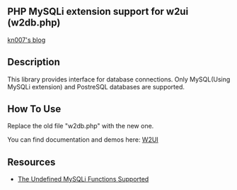 ## PHP MySQLi extension support for w2ui (w2db.php)

[kn007's blog](https://kn007.net) 

## Description

This library provides interface for database connections.
Only MySQL(Using MySQLi extension) and PostreSQL databases are supported.

## How To Use

Replace the old file "w2db.php" with the new one.

You can find documentation and demos here: [W2UI](https://github.com/vitmalina/w2ui#documentation--demos) 

## Resources

- [The Undefined MySQLi Functions Supported](https://github.com/kn007/MySQLi-Function) 
